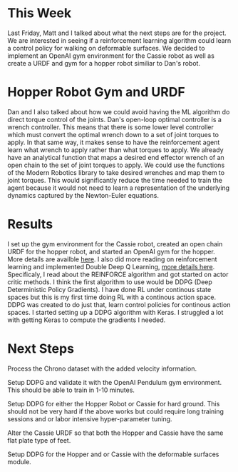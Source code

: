 # This Week
Last Friday, Matt and I talked about what the next steps are for the project. We are interested in seeing if a reinforcement learning algorithm could learn a control policy for walking on deformable surfaces. We decided to implement an OpenAI gym environment for the Cassie robot as well as create a URDF and gym for a hopper robot similiar to Dan's robot. <br />

# Hopper Robot Gym and URDF
Dan and I also talked about how we could avoid having the ML algorithm do direct torque control of the joints. Dan's open-loop optimal controller is a wrench controller. This means that there is some lower level controller which must convert the optimal wrench down to a set of joint torques to apply. In that same way, it makes sense to have the reinforcement agent learn what wrench to apply rather than what torques to apply. We already have an analytical function that maps a desired end effector wrench of an open chain to the set of joint torques to apply. We could use the functions of the Modern Robotics library to take desired wrenches and map them to joint torques. This would significantly reduce the time needed to train the agent because it would not need to learn a representation of the underlying dynamics captured by the Newton-Euler equations. <br />


# Results
I set up the gym environment for the Cassie robot, created an open chain URDF for the hopper robot, and started an OpenAI gym for the hopper. More details are availble [here](https://github.com/PeterJochem/Chrono_ML/tree/master/RL).
I also did more reading on reinforcement learning and implemented Double Deep Q Learning, [more details here](https://github.com/PeterJochem/Deep_RL/tree/master/DDQN/cart_pole). Specificaly, I read about the REINFORCE algorithm and got started on actor critic methods. I think the first algorithm to use would be DDPG (Deep Deterministic Policy Gradients). I have done RL under continous state spaces but this is my first time doing RL with a continous action space. DDPG was created to do just that, learn control policies for continous action spaces. I started setting up a DDPG algorithm with Keras. I struggled a lot with getting Keras to compute the gradients I needed.  

# Next Steps
Process the Chrono dataset with the added velocity information. <br /> 

Setup DDPG and validate it with the OpenAI Pendulum gym environment. This should be able to train in 1-10 minutes. <br />

Setup DDPG for either the Hopper Robot or Cassie for hard ground. This should not be very hard if the above works but could require long training sessions and or labor intensive hyper-parameter tuning. <br />  

Alter the Cassie URDF so that both the Hopper and Cassie have the same flat plate type of feet. <br />

Setup DDPG for the Hopper and or Cassie with the deformable surfaces module.                  
